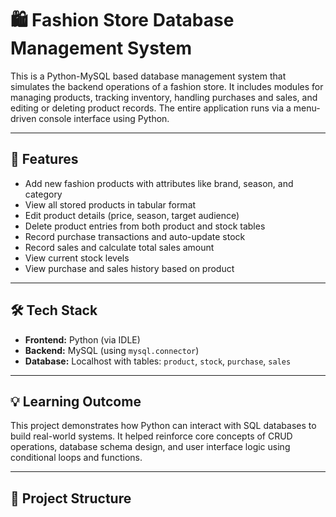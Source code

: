 # 🛍️ Fashion Store Database Management System

This is a Python-MySQL based database management system that simulates the backend operations of a fashion store. It includes modules for managing products, tracking inventory, handling purchases and sales, and editing or deleting product records. The entire application runs via a menu-driven console interface using Python.

---

## 🚀 Features

- Add new fashion products with attributes like brand, season, and category
- View all stored products in tabular format
- Edit product details (price, season, target audience)
- Delete product entries from both product and stock tables
- Record purchase transactions and auto-update stock
- Record sales and calculate total sales amount
- View current stock levels
- View purchase and sales history based on product

---

## 🛠️ Tech Stack

- **Frontend:** Python (via IDLE)
- **Backend:** MySQL (using `mysql.connector`)
- **Database:** Localhost with tables: `product`, `stock`, `purchase`, `sales`

---

## 💡 Learning Outcome

This project demonstrates how Python can interact with SQL databases to build real-world systems. It helped reinforce core concepts of CRUD operations, database schema design, and user interface logic using conditional loops and functions.

---

## 📂 Project Structure

